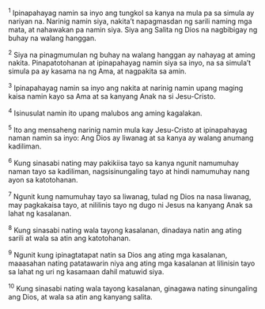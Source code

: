 <sup>1</sup>
Ipinapahayag namin sa inyo ang tungkol sa kanya na mula pa sa simula ay nariyan na. Narinig namin siya, nakitaʼt napagmasdan ng sarili naming mga mata, at nahawakan pa namin siya. Siya ang Salita ng Dios na nagbibigay ng buhay na walang hanggan. 

<sup>2</sup>
Siya na pinagmumulan ng buhay na walang hanggan ay nahayag at aming nakita. Pinapatotohanan at ipinapahayag namin siya sa inyo, na sa simulaʼt simula pa ay kasama na ng Ama, at nagpakita sa amin. 

<sup>3</sup>
Ipinapahayag namin sa inyo ang nakita at narinig namin upang maging kaisa namin kayo sa Ama at sa kanyang Anak na si Jesu-Cristo. 

<sup>4</sup>
Isinusulat namin ito upang malubos ang aming kagalakan.

<sup>5</sup>
Ito ang mensaheng narinig namin mula kay Jesu-Cristo at ipinapahayag naman namin sa inyo: Ang Dios ay liwanag at sa kanya ay walang anumang kadiliman. 

<sup>6</sup>
Kung sinasabi nating may pakikiisa tayo sa kanya ngunit namumuhay naman tayo sa kadiliman, nagsisinungaling tayo at hindi namumuhay nang ayon sa katotohanan. 

<sup>7</sup>
Ngunit kung namumuhay tayo sa liwanag, tulad ng Dios na nasa liwanag, may pagkakaisa tayo, at nililinis tayo ng dugo ni Jesus na kanyang Anak sa lahat ng kasalanan. 

<sup>8</sup>
Kung sinasabi nating wala tayong kasalanan, dinadaya natin ang ating sarili at wala sa atin ang katotohanan. 

<sup>9</sup>
Ngunit kung ipinagtatapat natin sa Dios ang ating mga kasalanan, maaasahan nating patatawarin niya ang ating mga kasalanan at lilinisin tayo sa lahat ng uri ng kasamaan dahil matuwid siya. 

<sup>10</sup>
Kung sinasabi nating wala tayong kasalanan, ginagawa nating sinungaling ang Dios, at wala sa atin ang kanyang salita.